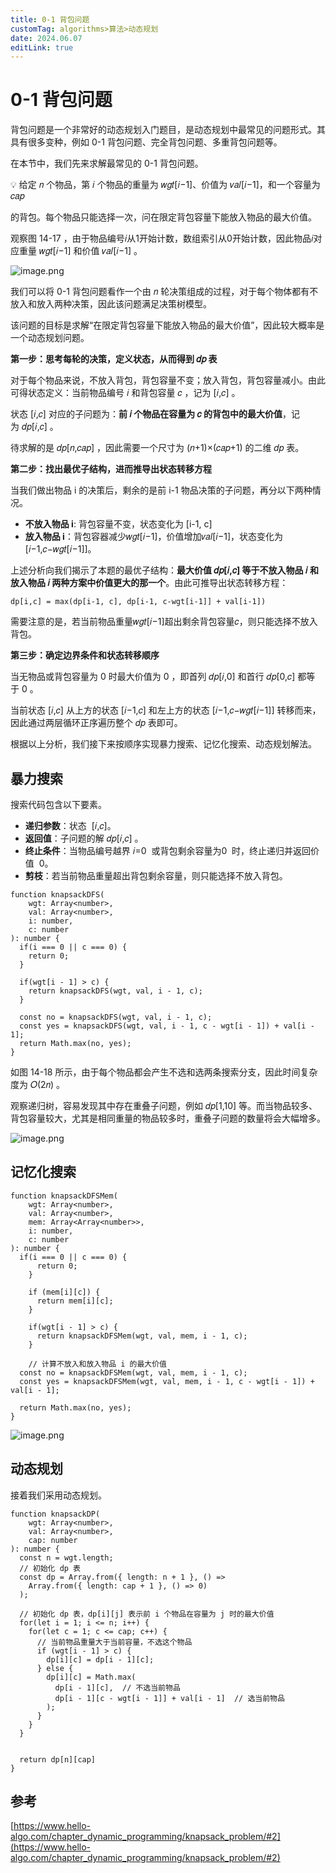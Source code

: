```yaml
---
title: 0-1 背包问题
customTag: algorithms>算法>动态规划
date: 2024.06.07
editLink: true
---
```


# 0-1 背包问题

背包问题是一个非常好的动态规划入门题目，是动态规划中最常见的问题形式。其具有很多变种，例如 0-1 背包问题、完全背包问题、多重背包问题等。

在本节中，我们先来求解最常见的 0-1 背包问题。

<aside> 💡 给定 𝑛 个物品，第 𝑖 个物品的重量为 𝑤𝑔𝑡[𝑖−1]、价值为 𝑣𝑎𝑙[𝑖−1]，和一个容量为 𝑐𝑎𝑝

的背包。每个物品只能选择一次，问在限定背包容量下能放入物品的最大价值。

</aside>

观察图 14-17 ，由于物品编号𝑖从1开始计数，数组索引从0开始计数，因此物品𝑖对应重量 𝑤𝑔𝑡[𝑖−1] 和价值 𝑣𝑎𝑙[𝑖−1] 。

![image.png](https://raw.githubusercontent.com/hua-bang/assert-store/master/20240607220848.png)


我们可以将 0-1 背包问题看作一个由 𝑛 轮决策组成的过程，对于每个物体都有不放入和放入两种决策，因此该问题满足决策树模型。

该问题的目标是求解“在限定背包容量下能放入物品的最大价值”，因此较大概率是一个动态规划问题。

**第一步：思考每轮的决策，定义状态，从而得到 𝑑𝑝 表**

对于每个物品来说，不放入背包，背包容量不变；放入背包，背包容量减小。由此可得状态定义：当前物品编号 𝑖 和背包容量 𝑐 ，记为 [𝑖,𝑐] 。

状态 [𝑖,𝑐] 对应的子问题为：**前 𝑖 个物品在容量为 𝑐 的背包中的最大价值**，记为 𝑑𝑝[𝑖,𝑐] 。

待求解的是 𝑑𝑝[𝑛,𝑐𝑎𝑝] ，因此需要一个尺寸为 (𝑛+1)×(𝑐𝑎𝑝+1) 的二维 𝑑𝑝 表。

**第二步：找出最优子结构，进而推导出状态转移方程**

当我们做出物品 i 的决策后，剩余的是前 i-1 物品决策的子问题，再分以下两种情况。

- **不放入物品 i**: 背包容量不变，状态变化为 [i-1, c]
- **放入物品 i**：背包容器减少𝑤𝑔𝑡[𝑖−1]，价值增加𝑣𝑎𝑙[𝑖−1]，状态变化为[𝑖−1,𝑐−𝑤𝑔𝑡[𝑖−1]]。

上述分析向我们揭示了本题的最优子结构：**最大价值 𝑑𝑝[𝑖,𝑐] 等于不放入物品 𝑖 和放入物品 𝑖 两种方案中价值更大的那一个**。由此可推导出状态转移方程：

```tsx
dp[i,c] = max(dp[i-1, c], dp[i-1, c-wgt[i-1]] + val[i-1])
```

需要注意的是，若当前物品重量𝑤𝑔𝑡[𝑖−1]超出剩余背包容量𝑐，则只能选择不放入背包。

**第三步：确定边界条件和状态转移顺序**

当无物品或背包容量为 0 时最大价值为 0 ，即首列 𝑑𝑝[𝑖,0] 和首行 𝑑𝑝[0,𝑐] 都等于 0 。

当前状态 [𝑖,𝑐] 从上方的状态 [𝑖−1,𝑐] 和左上方的状态 [𝑖−1,𝑐−𝑤𝑔𝑡[𝑖−1]] 转移而来，因此通过两层循环正序遍历整个 𝑑𝑝 表即可。

根据以上分析，我们接下来按顺序实现暴力搜索、记忆化搜索、动态规划解法。

## 暴力搜索

搜索代码包含以下要素。

- **递归参数**：状态  [𝑖,𝑐]。
- **返回值**：子问题的解 𝑑𝑝[𝑖,𝑐] 。
- **终止条件**：当物品编号越界 𝑖=0  或背包剩余容量为0  时，终止递归并返回价值  0。
- **剪枝**：若当前物品重量超出背包剩余容量，则只能选择不放入背包。

```tsx
function knapsackDFS(
    wgt: Array<number>,
    val: Array<number>,
    i: number,
    c: number
): number {
  if(i === 0 || c === 0) {
    return 0;
  }
  
  if(wgt[i - 1] > c) {
    return knapsackDFS(wgt, val, i - 1, c);
  }
  
  const no = knapsackDFS(wgt, val, i - 1, c);
  const yes = knapsackDFS(wgt, val, i - 1, c - wgt[i - 1]) + val[i - 1];
  return Math.max(no, yes);
}
```

如图 14-18 所示，由于每个物品都会产生不选和选两条搜索分支，因此时间复杂度为 𝑂(2𝑛) 。

观察递归树，容易发现其中存在重叠子问题，例如 𝑑𝑝[1,10] 等。而当物品较多、背包容量较大，尤其是相同重量的物品较多时，重叠子问题的数量将会大幅增多。

![image.png](https://raw.githubusercontent.com/hua-bang/assert-store/master/20240607220907.png)


## 记忆化搜索

```tsx
function knapsackDFSMem(
    wgt: Array<number>,
    val: Array<number>,
    mem: Array<Array<number>>,
    i: number,
    c: number
): number {
  if(i === 0 || c === 0) {
	  return 0;
	}
	
	if (mem[i][c]) {
	  return mem[i][c];
	}
	
	if(wgt[i - 1] > c) {
	  return knapsackDFSMem(wgt, val, mem, i - 1, c);
	}
	
	// 计算不放入和放入物品 i 的最大价值
  const no = knapsackDFSMem(wgt, val, mem, i - 1, c);
  const yes = knapsackDFSMem(wgt, val, mem, i - 1, c - wgt[i - 1]) + val[i - 1];
        
  return Math.max(no, yes);
}
```

![image.png](https://raw.githubusercontent.com/hua-bang/assert-store/master/20240607220921.png)


## 动态规划

接着我们采用动态规划。

```tsx
function knapsackDP(
    wgt: Array<number>,
    val: Array<number>,
    cap: number
): number {
  const n = wgt.length;
  // 初始化 dp 表
  const dp = Array.from({ length: n + 1 }, () =>
    Array.from({ length: cap + 1 }, () => 0)
  );
  
  // 初始化 dp 表，dp[i][j] 表示前 i 个物品在容量为 j 时的最大价值
  for(let i = 1; i <= n; i++) {
    for(let c = 1; c <= cap; c++) {
      // 当前物品重量大于当前容量，不选这个物品
      if (wgt[i - 1] > c) {
        dp[i][c] = dp[i - 1][c];
      } else {
        dp[i][c] = Math.max(
          dp[i - 1][c],  // 不选当前物品
          dp[i - 1][c - wgt[i - 1]] + val[i - 1]  // 选当前物品
        );
      }
    }
  }
  
  
  return dp[n][cap]
}
```

## 参考

[https://www.hello-algo.com/chapter_dynamic_programming/knapsack_problem/#2](https://www.hello-algo.com/chapter_dynamic_programming/knapsack_problem/#2)